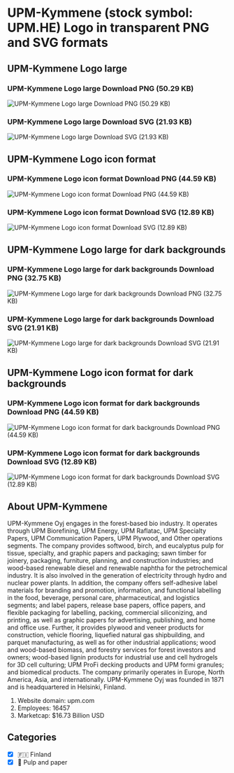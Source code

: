 # UPM-Kymmene (stock symbol: UPM.HE) Logo in transparent PNG and SVG formats

## UPM-Kymmene Logo large

### UPM-Kymmene Logo large Download PNG (50.29 KB)

![UPM-Kymmene Logo large Download PNG (50.29 KB)](/img/orig/UPM.HE_BIG-8e18fecb.png)

### UPM-Kymmene Logo large Download SVG (21.93 KB)

![UPM-Kymmene Logo large Download SVG (21.93 KB)](/img/orig/UPM.HE_BIG-012a0435.svg)

## UPM-Kymmene Logo icon format

### UPM-Kymmene Logo icon format Download PNG (44.59 KB)

![UPM-Kymmene Logo icon format Download PNG (44.59 KB)](/img/orig/UPM.HE-b97e1575.png)

### UPM-Kymmene Logo icon format Download SVG (12.89 KB)

![UPM-Kymmene Logo icon format Download SVG (12.89 KB)](/img/orig/UPM.HE-c4579944.svg)

## UPM-Kymmene Logo large for dark backgrounds

### UPM-Kymmene Logo large for dark backgrounds Download PNG (32.75 KB)

![UPM-Kymmene Logo large for dark backgrounds Download PNG (32.75 KB)](/img/orig/UPM.HE_BIG.D-0163382f.png)

### UPM-Kymmene Logo large for dark backgrounds Download SVG (21.91 KB)

![UPM-Kymmene Logo large for dark backgrounds Download SVG (21.91 KB)](/img/orig/UPM.HE_BIG.D-d278ef56.svg)

## UPM-Kymmene Logo icon format for dark backgrounds

### UPM-Kymmene Logo icon format for dark backgrounds Download PNG (44.59 KB)

![UPM-Kymmene Logo icon format for dark backgrounds Download PNG (44.59 KB)](/img/orig/UPM.HE.D-d842f474.png)

### UPM-Kymmene Logo icon format for dark backgrounds Download SVG (12.89 KB)

![UPM-Kymmene Logo icon format for dark backgrounds Download SVG (12.89 KB)](/img/orig/UPM.HE.D-3ad063cc.svg)

## About UPM-Kymmene

UPM-Kymmene Oyj engages in the forest-based bio industry. It operates through UPM Biorefining, UPM Energy, UPM Raflatac, UPM Specialty Papers, UPM Communication Papers, UPM Plywood, and Other operations segments. The company provides softwood, birch, and eucalyptus pulp for tissue, specialty, and graphic papers and packaging; sawn timber for joinery, packaging, furniture, planning, and construction industries; and wood-based renewable diesel and renewable naphtha for the petrochemical industry. It is also involved in the generation of electricity through hydro and nuclear power plants. In addition, the company offers self-adhesive label materials for branding and promotion, information, and functional labelling in the food, beverage, personal care, pharmaceutical, and logistics segments; and label papers, release base papers, office papers, and flexible packaging for labelling, packing, commercial siliconizing, and printing, as well as graphic papers for advertising, publishing, and home and office use. Further, it provides plywood and veneer products for construction, vehicle flooring, liquefied natural gas shipbuilding, and parquet manufacturing, as well as for other industrial applications; wood and wood-based biomass, and forestry services for forest investors and owners; wood-based lignin products for industrial use and cell hydrogels for 3D cell culturing; UPM ProFi decking products and UPM formi granules; and biomedical products. The company primarily operates in Europe, North America, Asia, and internationally. UPM-Kymmene Oyj was founded in 1871 and is headquartered in Helsinki, Finland.

1. Website domain: upm.com
2. Employees: 16457
3. Marketcap: $16.73 Billion USD


## Categories
- [x] 🇫🇮 Finland
- [x] 📄 Pulp and paper
